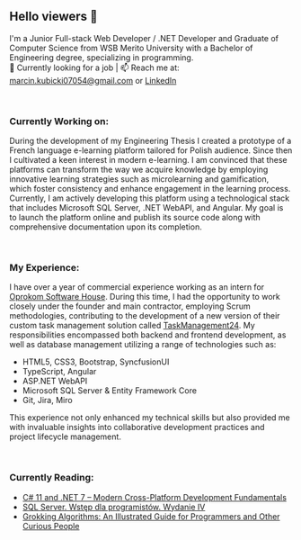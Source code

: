 
## Hello viewers 👋

I'm a Junior Full-stack Web Developer / .NET Developer and Graduate of Computer Science from WSB Merito University with a Bachelor of Engineering degree, specializing in programming.  
👯 Currently looking for a job | 📫 Reach me at: marcin.kubicki07054@gmail.com  or [LinkedIn](https://www.linkedin.com/in/marcin-kubicki97/)
<p>&nbsp;</p>

### Currently Working on:
During the development of my Engineering Thesis I created a prototype of a French language e-learning platform tailored for Polish audience. Since then I cultivated a keen interest in modern e-learning. I am convinced that these platforms can transform the way we acquire knowledge by employing innovative learning strategies such as microlearning and gamification, which foster consistency and enhance engagement in the learning process.  
Currently, I am actively developing this platform using a technological stack that includes Microsoft SQL Server, .NET WebAPI, and Angular. My goal is to launch the platform online and publish its source code along with comprehensive documentation upon its completion.
<p>&nbsp;</p>

### My Experience:
I have over a year of commercial experience working as an intern for [Oprokom Software House](https://oprokom.com/). During this time, I had the opportunity to work closely under the founder and main contractor, employing Scrum methodologies, contributing to the development of a new version of their custom task management solution called [TaskManagement24](https://www.taskmanagement24.com/#/). My responsibilities encompassed both backend and frontend development, as well as database management utilizing a range of technologies such as: 
- HTML5, CSS3, Bootstrap, SyncfusionUI
- TypeScript, Angular
- ASP.NET WebAPI
- Microsoft SQL Server & Entity Framework Core
- Git, Jira, Miro

This experience not only enhanced my technical skills but also provided me with invaluable insights into collaborative development practices and project lifecycle management.
<p>&nbsp;</p>

### Currently Reading:
+ [C# 11 and .NET 7 – Modern Cross-Platform Development Fundamentals](https://www.amazon.com/11-NET-Cross-Platform-Development-Fundamentals/dp/1803237805)
+ [SQL Server. Wstęp dla programistów. Wydanie IV](https://lubimyczytac.pl/ksiazka/275526/sql-server-wstep-dla-programistow-wydanie-iv)
+ [Grokking Algorithms: An Illustrated Guide for Programmers and Other Curious People](https://www.amazon.pl/Grokking-Algorithms-Illustrated-Programmers-Curious/dp/1617292230/ref=sr_1_1?adgrpid=114961418102&gclid=Cj0KCQiAsoycBhC6ARIsAPPbeLv9S8ApcOlBV_qG0T5du7kD0rJyO2yLoQAQYjxmH2swjj5aDLGmin0aAoEDEALw_wcB&hvadid=602599118296&hvdev=c&hvlocphy=1011475&hvnetw=g&hvqmt=e&hvrand=15375595998721783327&hvtargid=kwd-297239954614&hydadcr=24416_2293626&keywords=grokking+algorithms&qid=1669572806&qu=eyJxc2MiOiIwLjQyIiwicXNhIjoiMC4xOSIsInFzcCI6IjAuNDcifQ%3D%3D&sr=8-1)





<!--
<p>&nbsp;</p>

📫 Reach me at: marcin.kubicki07054@gmail.com

<p>&nbsp;</p>


**Cineon/Cineon** is a ✨ _special_ ✨ repository because its `README.md` (this file) appears on your GitHub profile.

Here are some ideas to get you started:

- 🔭 I’m currently working on ...
- 🌱 I’m currently learning ...
- 👯 I’m looking to collaborate on ...
- 🤔 I’m looking for help with ...
- 💬 Ask me about ...
- 📫 How to reach me: ...
- 😄 Pronouns: ...
- ⚡ Fun fact: ...
-->
